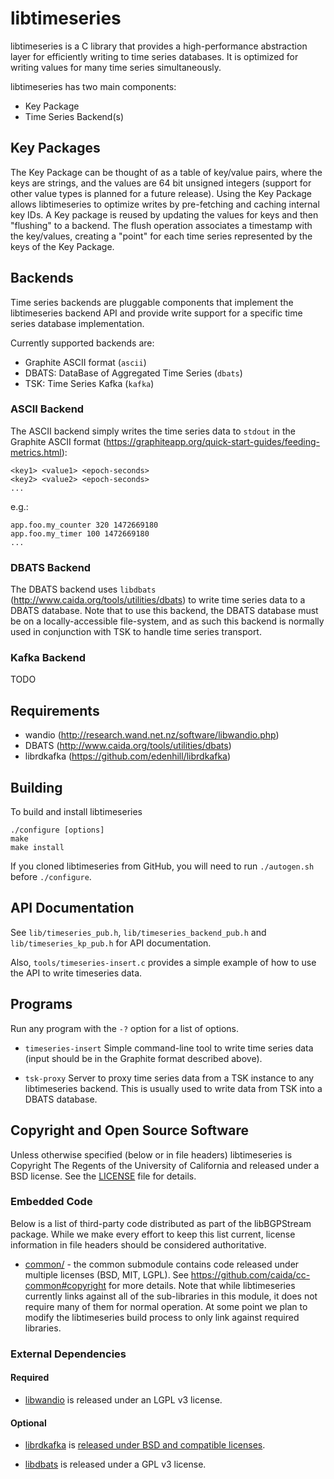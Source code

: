 # libtimeseries

libtimeseries is a C library that provides a high-performance abstraction layer
for efficiently writing to time series databases. It is optimized for writing
values for many time series simultaneously.

libtimeseries has two main components:
 - Key Package
 - Time Series Backend(s)

## Key Packages

The Key Package can be thought of as a table of key/value pairs, where the keys
are strings, and the values are 64 bit unsigned integers (support for other
value types is planned for a future release). Using the Key Package allows
libtimeseries to optimize writes by pre-fetching and caching internal key IDs. A
Key package is reused by updating the values for keys and then "flushing" to a
backend. The flush operation associates a timestamp with the key/values,
creating a "point" for each time series represented by the keys of the Key
Package.

## Backends

Time series backends are pluggable components that implement the libtimeseries
backend API and provide write support for a specific time series database
implementation.

Currently supported backends are:
 - Graphite ASCII format (`ascii`)
 - DBATS: DataBase of Aggregated Time Series (`dbats`)
 - TSK: Time Series Kafka (`kafka`)

### ASCII Backend
The ASCII backend simply writes the time series data to `stdout` in the Graphite
ASCII format (https://graphiteapp.org/quick-start-guides/feeding-metrics.html):

```
<key1> <value1> <epoch-seconds>
<key2> <value2> <epoch-seconds>
...
```

e.g.:
```
app.foo.my_counter 320 1472669180
app.foo.my_timer 100 1472669180
...
```

### DBATS Backend

The DBATS backend uses `libdbats` (http://www.caida.org/tools/utilities/dbats)
to write time series data to a DBATS database. Note that to use this backend,
the DBATS database must be on a locally-accessible file-system, and as such this
backend is normally used in conjunction with TSK to handle time series
transport.

### Kafka Backend

TODO

## Requirements

 - wandio (http://research.wand.net.nz/software/libwandio.php)
 - DBATS (http://www.caida.org/tools/utilities/dbats)
 - librdkafka (https://github.com/edenhill/librdkafka)

## Building

To build and install libtimeseries
```
./configure [options]
make
make install
```

If you cloned libtimeseries from GitHub, you will need to run
`./autogen.sh` before `./configure`.

## API Documentation

See `lib/timeseries_pub.h`, `lib/timeseries_backend_pub.h` and
`lib/timeseries_kp_pub.h` for API documentation.

Also, `tools/timeseries-insert.c` provides a simple example of how to use the
API to write timeseries data.

## Programs

Run any program with the `-?` option for a list of options.

 - `timeseries-insert`
    Simple command-line tool to write time series data (input should be in the
    Graphite format described above).

 - `tsk-proxy`
    Server to proxy time series data from a TSK instance to any
    libtimeseries backend. This is usually used to write data from TSK
    into a DBATS database.

## Copyright and Open Source Software

Unless otherwise specified (below or in file headers) libtimeseries is
Copyright The Regents of the University of California and released
under a BSD license. See the [LICENSE](LICENSE) file for details.

### Embedded Code

Below is a list of third-party code distributed as part of the libBGPStream
package. While we make every effort to keep this list current, license
information in file headers should be considered authoritative.

 - [common/](https://github.com/caida/cc-common) - the common
   submodule contains code released under multiple licenses (BSD, MIT,
   LGPL). See https://github.com/caida/cc-common#copyright for more
   details. Note that while libtimeseries currently links against all
   of the sub-libraries in this module, it does not require many of
   them for normal operation. At some point we plan to modify the
   libtimeseries build process to only link against required
   libraries.

### External Dependencies

#### Required

 - [libwandio](https://research.wand.net.nz/software/libwandio.php) is released
   under an LGPL v3 license.

#### Optional

 - [librdkafka](https://github.com/edenhill/librdkafka) is
   [released under BSD and compatible licenses](https://github.com/edenhill/librdkafka/blob/master/LICENSES.txt).

 - [libdbats](https://www.caida.org/tools/utilities/dbats/) is
   released under a GPL v3 license.

